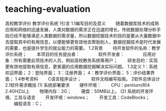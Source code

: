 ﻿# teaching-evaluation
高校教学评价
教学评价系统
1引言
1.1编写目的及意义
　　随着数据库技术的成熟应用和网络的迅速发展，人类对数据的需求正在迅速的增长，传统数据处理分析手段已经不能够满足人类数据的需求量，所以数据挖掘技术的目的是要从大量数据中去提取其中的有用信息，以便能够更有效地去帮助别人，数据挖掘技术是时代发展的需要，也是提升学生的就业能力的需要。
1.2背景
　　待开发软件的名称：教学评价系统；
　　本项目的任务提出者： 
　　　　软件开发者： 
　　　　应用对象：所有需要此项技术的人员，例如高校教务系统等用户；
　　研发目的：实现更有效地提取有用信息，更普遍的应用数据挖掘解决实际问题。
1.3定义
1：系统欢迎界面；
2：登陆界面； 
3：注册界面；
4：教学评价界面；
5：评价结果界面；
1.4参考资料
　　C语言程序设计；
　　软件文档编写指南。
2软件总体设计
2.1软件需求概括
(1) 系统部署要求 
　　硬件环境：
　　CPU：pentium(R)4   2.4GHZ以上
　　物理内存：2G；
　　硬盘：50MB以上。
 (2) 系统的开发环境、工具与语言
　　开发环境：windows；
　　开发工具：CodeBlocks；
　　编程语言：C；